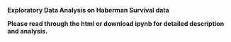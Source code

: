 **Exploratory Data Analysis on Haberman Survival data**

**Please read through the html or download ipynb for detailed description and analysis.**
